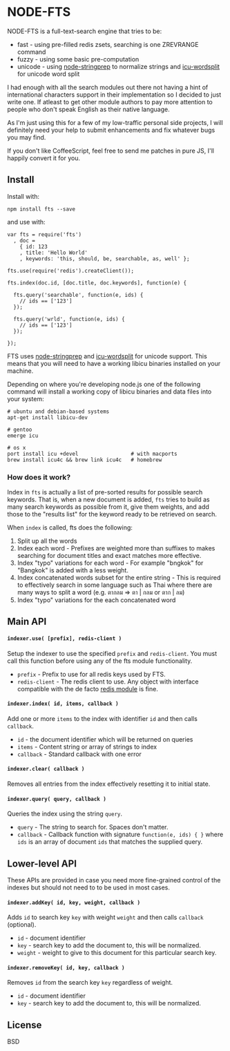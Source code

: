 
# NODE-FTS

NODE-FTS is a full-text-search engine that tries to be:

* fast - using pre-filled redis zsets, searching is one ZREVRANGE command
* fuzzy - using some basic pre-computation
* unicode - using [node-stringprep](https://github.com/astro/node-stringprep) to normalize strings and
  [icu-wordsplit](https://github.com/chakrit/node-icu-wordsplit) for unicode word split

I had enough with all the search modules out there not having a hint of international characters
support in their implementation so I decided to just write one. If atleast to get other module
authors to pay more attention to people who don't speak English as their native language.

As I'm just using this for a few of my low-traffic personal side projects,
I will definitely need your help to submit enhancements and fix whatever bugs you may find.

If you don't like CoffeeScript, feel free to send me patches in pure JS, I'll happily convert it
for you.

## Install

Install with:

    npm install fts --save

and use with:

    var fts = require('fts')
      , doc =
        { id: 123
        , title: 'Hello World'
        , keywords: 'this, should, be, searchable, as, well' };

    fts.use(require('redis').createClient());

    fts.index(doc.id, [doc.title, doc.keywords], function(e) {

      fts.query('searchable', function(e, ids) {
        // ids == ['123']
      });

      fts.query('wrld', function(e, ids) {
        // ids == ['123']
      });

    });


FTS uses [node-stringprep](https://github.com/astro/node-stringprep) and
[icu-wordsplit](https://github.com/chakrit/node-icu-wordsplit) for unicode support. This means
that you will need to have a working libicu binaries installed on your machine.

Depending on where you're developing node.js one of the following command will install a
working copy of libicu binaries and data files into your system:

    # ubuntu and debian-based systems
    apt-get install libicu-dev

    # gentoo
    emerge icu

    # os x
    port install icu +devel                 # with macports
    brew install icu4c && brew link icu4c   # homebrew

### How does it work?

Index in `fts` is actually a list of pre-sorted results for possible search keywords.
That is, when a new document is added, `fts` tries to build as many search keywords as possible
from it, give them weights, and add those to the "results list" for the keyword ready to be retrieved
on search.

When `index` is called, fts does the following:

1. Split up all the words
2. Index each word -
   Prefixes are weighted more than suffixes to makes searching for document titles and exact matches
   more effective.
3. Index "typo" variations for each word -
   For example "bngkok" for "Bangkok" is added with a less weight.
4. Index concatenated words subset for the entire string -
   This is required to effectively search in some language such as Thai where
   there are many ways to split a word (e.g. ตากลม => ตา | กลม or ตาก | ลม)
5. Index "typo" variations for the each concatenated word

## Main API

#### `indexer.use( [prefix], redis-client )`

Setup the indexer to use the specified `prefix` and `redis-client`.
You must call this function before using any of the fts module functionality.

* `prefix` - Prefix to use for all redis keys used by FTS.
* `redis-client` - The redis client to use. Any object with interface compatible with the de facto
  [redis module](https://github.com/mranney/node_redis) is fine.

#### `indexer.index( id, items, callback )`

Add one or more `items` to the index with identifier `id` and then calls `callback`.

* `id` - the document identifier which will be returned on queries
* `items` - Content string or array of strings to index
* `callback` - Standard callback with one error

#### `indexer.clear( callback )`

Removes all entries from the index effectively resetting it to initial state.

#### `indexer.query( query, callback )`

Queries the index using the string `query`.

* `query` - The string to search for. Spaces don't matter.
* `callback` - Callback function with signature `function(e, ids) { }`
  where `ids` is an array of document `ids` that matches the supplied query.

## Lower-level API

These APIs are provided in case you need more fine-grained control of the indexes
but should not need to to be used in most cases.

#### `indexer.addKey( id, key, weight, callback )`

Adds `id` to search key `key` with weight `weight` and then calls `callback` (optional).

* `id` - document identifier
* `key` - search key to add the document to, this will be normalized.
* `weight` - weight to give to this document for this particular search key.

#### `indexer.removeKey( id, key, callback )`

Removes `id` from the search key `key` regardless of weight.

* `id` - document identifier
* `key` - search key to add the document to, this will be normalized.

## License

BSD

